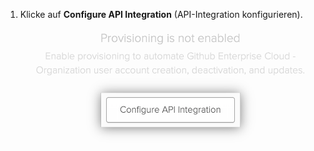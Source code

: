 1. Klicke auf **Configure API Integration** (API-Integration konfigurieren). ![Schaltfläche "Configure API Integration" (API-Integration konfigurieren) der Okta-Anwendung](/assets/images/help/saml/okta-configure-api-integration.png)